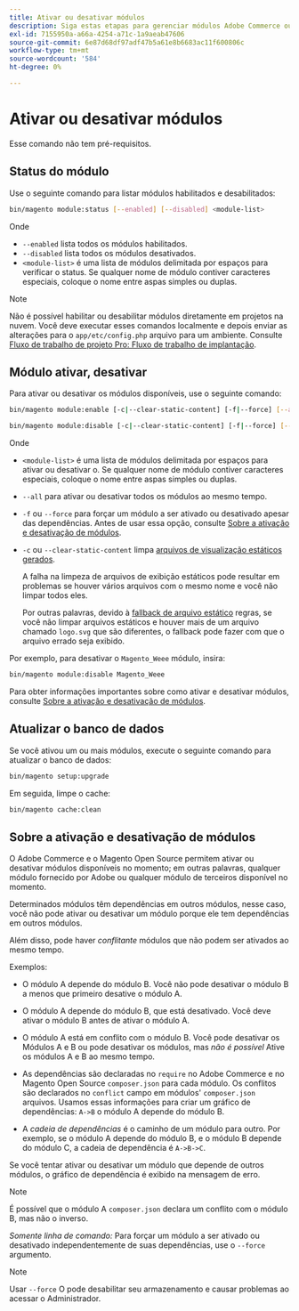 ```yaml
---
title: Ativar ou desativar módulos
description: Siga estas etapas para gerenciar módulos Adobe Commerce ou Magento Open Source.
exl-id: 7155950a-a66a-4254-a71c-1a9aeab47606
source-git-commit: 6e87d68df97adf47b5a61e8b6683ac11f600806c
workflow-type: tm+mt
source-wordcount: '584'
ht-degree: 0%

---
```


# Ativar ou desativar módulos

Esse comando não tem pré-requisitos.

## Status do módulo

Use o seguinte comando para listar módulos habilitados e desabilitados:

```bash
bin/magento module:status [--enabled] [--disabled] <module-list>
```

Onde

* `--enabled` lista todos os módulos habilitados.
* `--disabled` lista todos os módulos desativados.
* `<module-list>` é uma lista de módulos delimitada por espaços para verificar o status. Se qualquer nome de módulo contiver caracteres especiais, coloque o nome entre aspas simples ou duplas.

>[!NOTE]
>
>Não é possível habilitar ou desabilitar módulos diretamente em projetos na nuvem. Você deve executar esses comandos localmente e depois enviar as alterações para o `app/etc/config.php` arquivo para um ambiente. Consulte [Fluxo de trabalho de projeto Pro: Fluxo de trabalho de implantação](https://experienceleague.adobe.com/docs/commerce-cloud-service/user-guide/architecture/pro-develop-deploy-workflow.html#deployment-workflow).

## Módulo ativar, desativar

Para ativar ou desativar os módulos disponíveis, use o seguinte comando:

```bash
bin/magento module:enable [-c|--clear-static-content] [-f|--force] [--all] <module-list>
```

```bash
bin/magento module:disable [-c|--clear-static-content] [-f|--force] [--all] <module-list>
```

Onde

* `<module-list>` é uma lista de módulos delimitada por espaços para ativar ou desativar o. Se qualquer nome de módulo contiver caracteres especiais, coloque o nome entre aspas simples ou duplas.
* `--all` para ativar ou desativar todos os módulos ao mesmo tempo.
* `-f` ou `--force` para forçar um módulo a ser ativado ou desativado apesar das dependências. Antes de usar essa opção, consulte [Sobre a ativação e desativação de módulos](#about-enabling-and-disabling-modules).
* `-c` ou `--clear-static-content` limpa [arquivos de visualização estáticos gerados](../../configuration/cli/static-view-file-deployment.md).

  A falha na limpeza de arquivos de exibição estáticos pode resultar em problemas se houver vários arquivos com o mesmo nome e você não limpar todos eles.

  Por outras palavras, devido à [fallback de arquivo estático](../../configuration/cli/static-view-file-deployment.md) regras, se você não limpar arquivos estáticos e houver mais de um arquivo chamado `logo.svg` que são diferentes, o fallback pode fazer com que o arquivo errado seja exibido.

Por exemplo, para desativar o `Magento_Weee` módulo, insira:

```bash
bin/magento module:disable Magento_Weee
```

Para obter informações importantes sobre como ativar e desativar módulos, consulte [Sobre a ativação e desativação de módulos](#about-enabling-and-disabling-modules).

## Atualizar o banco de dados

Se você ativou um ou mais módulos, execute o seguinte comando para atualizar o banco de dados:

```bash
bin/magento setup:upgrade
```

Em seguida, limpe o cache:

```bash
bin/magento cache:clean
```

## Sobre a ativação e desativação de módulos

O Adobe Commerce e o Magento Open Source permitem ativar ou desativar módulos disponíveis no momento; em outras palavras, qualquer módulo fornecido por Adobe ou qualquer módulo de terceiros disponível no momento.

Determinados módulos têm dependências em outros módulos, nesse caso, você não pode ativar ou desativar um módulo porque ele tem dependências em outros módulos.

Além disso, pode haver *conflitante* módulos que não podem ser ativados ao mesmo tempo.

Exemplos:

* O módulo A depende do módulo B. Você não pode desativar o módulo B a menos que primeiro desative o módulo A.

* O módulo A depende do módulo B, que está desativado. Você deve ativar o módulo B antes de ativar o módulo A.

* O módulo A está em conflito com o módulo B. Você pode desativar os Módulos A e B ou pode desativar os módulos, mas *não é possível* Ative os módulos A e B ao mesmo tempo.

* As dependências são declaradas no `require` no Adobe Commerce e no Magento Open Source `composer.json` para cada módulo. Os conflitos são declarados no `conflict` campo em módulos&#39; `composer.json` arquivos. Usamos essas informações para criar um gráfico de dependências: `A->B` o módulo A depende do módulo B.

* A *cadeia de dependências* é o caminho de um módulo para outro. Por exemplo, se o módulo A depende do módulo B, e o módulo B depende do módulo C, a cadeia de dependência é `A->B->C`.

Se você tentar ativar ou desativar um módulo que depende de outros módulos, o gráfico de dependência é exibido na mensagem de erro.

>[!NOTE]
>
>É possível que o módulo A `composer.json` declara um conflito com o módulo B, mas não o inverso.

*Somente linha de comando:* Para forçar um módulo a ser ativado ou desativado independentemente de suas dependências, use o `--force` argumento.

>[!NOTE]
>
>Usar `--force` O pode desabilitar seu armazenamento e causar problemas ao acessar o Administrador.
